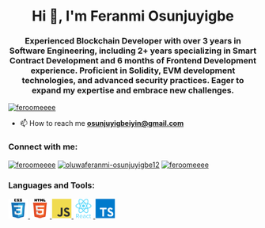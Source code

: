 <h1 align="center">Hi 👋, I'm Feranmi Osunjuyigbe</h1>
<h3 align="center">Experienced Blockchain Developer with over 3 years in Software Engineering, including 2+ years specializing in Smart Contract Development and 6 months of Frontend Development experience. Proficient in Solidity, EVM development technologies, and advanced security practices. Eager to expand my expertise and embrace new challenges.</h3>

<p align="left"> <a href="https://twitter.com/feroomeeee" target="blank"><img src="https://img.shields.io/twitter/follow/feroomeeee?logo=twitter&style=for-the-badge" alt="feroomeeee" /></a> </p>

- 📫 How to reach me **osunjuyigbeiyin@gmail.com**

<h3 align="left">Connect with me:</h3>
<p align="left">
<a href="https://twitter.com/feroomeeee" target="blank"><img align="center" src="https://raw.githubusercontent.com/rahuldkjain/github-profile-readme-generator/master/src/images/icons/Social/twitter.svg" alt="feroomeeee" height="30" width="40" /></a>
<a href="https://linkedin.com/in/oluwaferanmi-osunjuyigbe12" target="blank"><img align="center" src="https://raw.githubusercontent.com/rahuldkjain/github-profile-readme-generator/master/src/images/icons/Social/linked-in-alt.svg" alt="oluwaferanmi-osunjuyigbe12" height="30" width="40" /></a>
<a href="https://instagram.com/feroomeeee" target="blank"><img align="center" src="https://raw.githubusercontent.com/rahuldkjain/github-profile-readme-generator/master/src/images/icons/Social/instagram.svg" alt="feroomeeee" height="30" width="40" /></a>
</p>

<h3 align="left">Languages and Tools:</h3>
<p align="left"> <a href="https://www.w3schools.com/css/" target="_blank" rel="noreferrer"> <img src="https://raw.githubusercontent.com/devicons/devicon/master/icons/css3/css3-original-wordmark.svg" alt="css3" width="40" height="40"/> </a> <a href="https://www.w3.org/html/" target="_blank" rel="noreferrer"> <img src="https://raw.githubusercontent.com/devicons/devicon/master/icons/html5/html5-original-wordmark.svg" alt="html5" width="40" height="40"/> </a> <a href="https://developer.mozilla.org/en-US/docs/Web/JavaScript" target="_blank" rel="noreferrer"> <img src="https://raw.githubusercontent.com/devicons/devicon/master/icons/javascript/javascript-original.svg" alt="javascript" width="40" height="40"/> </a> <a href="https://reactjs.org/" target="_blank" rel="noreferrer"> <img src="https://raw.githubusercontent.com/devicons/devicon/master/icons/react/react-original-wordmark.svg" alt="react" width="40" height="40"/> </a> <a href="https://www.typescriptlang.org/" target="_blank" rel="noreferrer"> <img src="https://raw.githubusercontent.com/devicons/devicon/master/icons/typescript/typescript-original.svg" alt="typescript" width="40" height="40"/> </a> </p>

